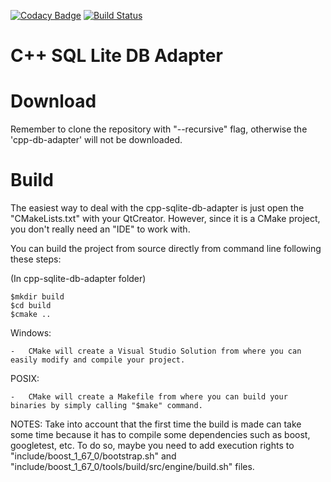 [![Codacy Badge](https://api.codacy.com/project/badge/Grade/8249c022a30d4843a819d604eec5ec3f)](https://app.codacy.com/app/joaquimvila/cpp-sqlite-db-adapter?utm_source=github.com&utm_medium=referral&utm_content=joaquimvila/cpp-sqlite-db-adapter&utm_campaign=Badge_Grade_Dashboard)
[![Build Status](https://travis-ci.org/joaquimvila/cpp-sqlite-db-adapter.svg?branch=master)](https://travis-ci.org/joaquimvila/cpp-sqlite-db-adapter)

# C++ SQL Lite DB Adapter

# Download #

Remember to clone the repository with "--recursive" flag, otherwise the 'cpp-db-adapter' will not be downloaded.

# Build #

The easiest way to deal with the cpp-sqlite-db-adapter is just open the "CMakeLists.txt" with your QtCreator. However, since it is a CMake project, you don't really need an "IDE" to work with. 

You can build the project from source directly from command line following these steps:  

(In cpp-sqlite-db-adapter folder)  

	$mkdir build  
	$cd build  
	$cmake ..

Windows:  

	-	CMake will create a Visual Studio Solution from where you can easily modify and compile your project.  

POSIX:  

	-	CMake will create a Makefile from where you can build your binaries by simply calling "$make" command.  

NOTES: Take into account that the first time the build is made can take some time because it has to compile some dependencies such as boost, googletest, etc. To do so, maybe you need to add execution rights to "include/boost_1_67_0/bootstrap.sh" and "include/boost_1_67_0/tools/build/src/engine/build.sh" files.
